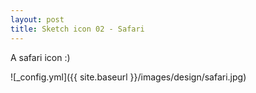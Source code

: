 ```yaml
---
layout: post
title: Sketch icon 02 - Safari
---
```


A safari icon :)

![_config.yml]({{ site.baseurl }}/images/design/safari.jpg)